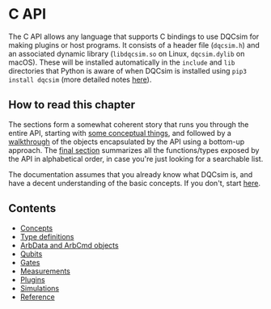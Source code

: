 # C API

The C API allows any language that supports C bindings to use DQCsim for making
plugins or host programs. It consists of a header file (`dqcsim.h`) and an
associated dynamic library (`libdqcsim.so` on Linux, `dqcsim.dylib` on macOS).
These will be installed automatically in the `include` and `lib` directories
that Python is aware of when DQCsim is installed using `pip3 install dqcsim`
(more detailed notes [here](../install/index.html)).

## How to read this chapter

The sections form a somewhat coherent story that runs you through the entire
API, starting with [some conceptual things](concepts.apigen.md), and followed
by a [walkthrough](type-definitions.apigen.md) of the objects encapsulated by
the API using a bottom-up approach. The [final section](reference.apigen.md)
summarizes all the functions/types exposed by the API in alphabetical order, in
case you're just looking for a searchable list.

The documentation assumes that you already know what DQCsim is, and have a
decent understanding of the basic concepts. If you don't, start
[here](../index.md).

## Contents

 - [Concepts](concepts.apigen.md)
 - [Type definitions](type-definitions.apigen.md)
 - [ArbData and ArbCmd objects](arb-cmd-cq.apigen.md)
 - [Qubits](qbset.apigen.md)
 - [Gates](gate.apigen.md)
 - [Measurements](measurements.apigen.md)
 - [Plugins](plugins.apigen.md)
 - [Simulations](simulations.apigen.md)
 - [Reference](reference.apigen.md)
